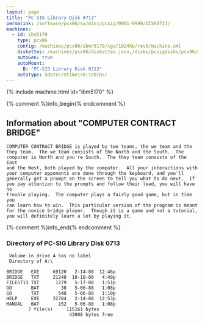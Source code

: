 ```yaml
---
layout: page
title: "PC-SIG Library Disk #713"
permalink: /software/pcx86/sw/misc/pcsig/0001-0999/DISK0713/
machines:
  - id: ibm5170
    type: pcx86
    config: /machines/pcx86/ibm/5170/cga/1024kb/rev3/machine.xml
    diskettes: /machines/pcx86/diskettes.json,/disks/pcsigdisks/pcx86/diskettes.json
    autoGen: true
    autoMount:
      B: "PC-SIG Library Disk 0713"
    autoType: $date\r$time\rB:\rDIR\r
---
```


{% include machine.html id="ibm5170" %}

{% comment %}info_begin{% endcomment %}

## Information about "COMPUTER CONTRACT BRIDGE"

    COMPUTER CONTRACT BRIDGE is played by two teams, the we team and the
    they team.  The we team consists of the North and the South.  The
    computer is North and you're South.  The they team consists of the East
    and the West, both played by the computer.  All your interactions with
    your computer opponents are done through the keyboard, and you'll
    generally get a prompt on the screen to tell you what to do next.  If
    you pay attention to the prompts and follow their lead, you will have no
    trouble playing.  The computer plays a fairly good game, but in time you
    can learn how to win.  This particular version of the program is meant
    for the novice bridge player.  Though it is a game and not a tutorial,
    you will definitely learn a lot by playing it.
{% comment %}info_end{% endcomment %}


### Directory of PC-SIG Library Disk 0713

     Volume in drive A has no label
     Directory of A:\

    BRIDGE   EXE     69120   2-14-88  12:46p
    BRIDGE   TXT     21248  10-18-86   4:49p
    FILES713 TXT      1279   5-17-88   1:51p
    GO       BAT        38   5-06-88   1:08p
    GO       TXT       540   5-06-88   1:10p
    HELP     EXE     22784   2-14-88  12:53p
    MANUAL   BAT       152   5-06-88   1:08p
            7 file(s)     115161 bytes
                           43008 bytes free
